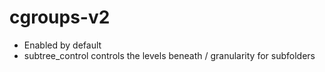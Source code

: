 # cgroups-v2 

  * Enabled by default
  * subtree_control controls the levels beneath / granularity for subfolders 
